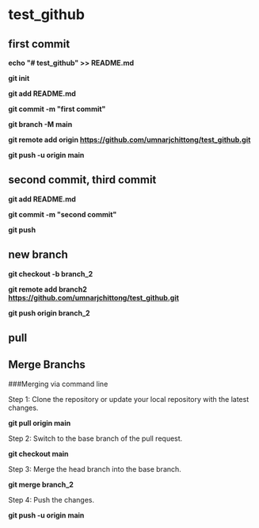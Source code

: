 # test_github

## first commit

**echo "# test_github" >> README.md**

**git init**

**git add README.md**

**git commit -m "first commit"**

**git branch -M main**

**git remote add origin https://github.com/umnarjchittong/test_github.git**

**git push -u origin main**


## second commit, third commit

**git add README.md**

**git commit -m "second commit"**

**git push**


## new branch

**git checkout -b branch_2**

**git remote add branch2 https://github.com/umnarjchittong/test_github.git**

**git push origin branch_2**

## pull

## Merge Branchs
###Merging via command line


Step 1: Clone the repository or update your local repository with the latest changes.

**git pull origin main**

Step 2: Switch to the base branch of the pull request.

**git checkout main**

Step 3: Merge the head branch into the base branch.

**git merge branch_2**

Step 4: Push the changes.

**git push -u origin main**

